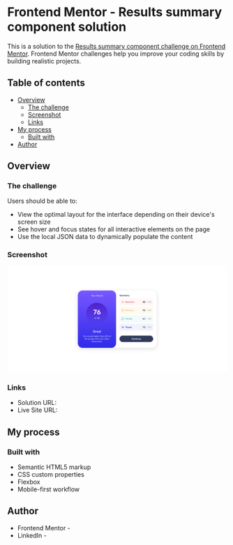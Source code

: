 # Frontend Mentor - Results summary component solution

This is a solution to the [Results summary component challenge on Frontend Mentor](https://www.frontendmentor.io/challenges/results-summary-component-CE_K6s0maV). Frontend Mentor challenges help you improve your coding skills by building realistic projects. 

## Table of contents

- [Overview](#overview)
  - [The challenge](#the-challenge)
  - [Screenshot](#screenshot)
  - [Links](#links)
- [My process](#my-process)
  - [Built with](#built-with)
- [Author](#author)


## Overview

### The challenge

Users should be able to:

- View the optimal layout for the interface depending on their device's screen size
- See hover and focus states for all interactive elements on the page
- Use the local JSON data to dynamically populate the content

### Screenshot

![](./results/Screenshot%20desktop.png)


### Links

- Solution URL: [](https://github.com/uvdevelop26/results-summary-component)
- Live Site URL: [](https://uvdevelop26.github.io/results-summary-component/)

## My process

### Built with

- Semantic HTML5 markup
- CSS custom properties
- Flexbox
- Mobile-first workflow


## Author
- Frontend Mentor - [](https://www.frontendmentor.io/profile/uvdevelop26)
- LinkedIn - [](https://www.linkedin.com/in/beto-villalba-6727a021a/)



